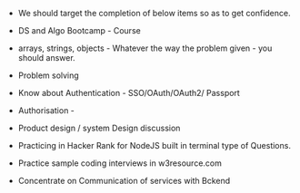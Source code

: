 - We should target the completion of below items so as to get confidence. 

- DS and Algo Bootcamp - Course
- arrays, strings, objects - Whatever the way the problem given - you should answer. 
- Problem solving
- Know about Authentication - SSO/OAuth/OAuth2/ Passport
- Authorisation - 
- Product design / system Design discussion
- Practicing in Hacker Rank for NodeJS built in terminal type of Questions. 
- Practice sample coding interviews in w3resource.com
- Concentrate on Communication of services with Bckend 
